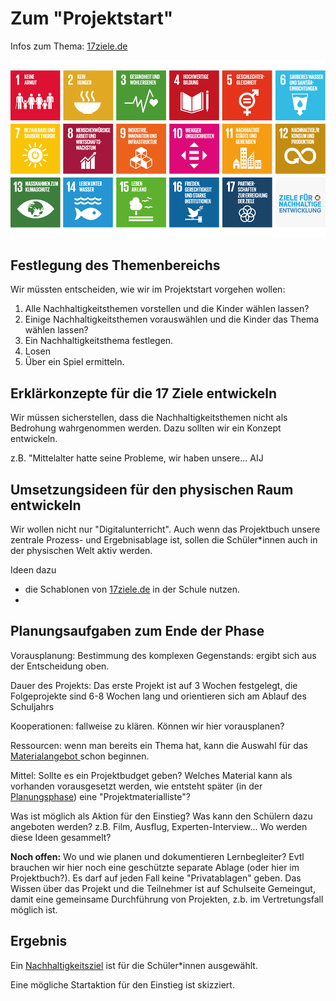 # Zum "Projektstart"

Infos zum Thema: [17ziele.de](https://17ziele.de)

![](../../.gitbook/assets/grafik.png)

## Festlegung des Themenbereichs

Wir müssten entscheiden, wie wir im Projektstart vorgehen wollen:

1. Alle Nachhaltigkeitsthemen vorstellen und die Kinder wählen lassen?
2. Einige Nachhaltigkeitsthemen vorauswählen und die Kinder das Thema wählen lassen?
3. Ein Nachhaltigkeitsthema festlegen.
4. Losen
5. Über ein Spiel ermitteln.

## Erklärkonzepte für die 17 Ziele entwickeln

Wir müssen sicherstellen, dass die Nachhaltigkeitsthemen nicht als Bedrohung wahrgenommen werden. Dazu sollten wir ein Konzept entwickeln.

z.B. "Mittelalter hatte seine Probleme, wir haben unsere... AIJ

## Umsetzungsideen für den physischen Raum entwickeln

Wir wollen nicht nur "Digitalunterricht". Auch wenn das Projektbuch unsere zentrale Prozess- und Ergebnisablage ist, sollen die Schüler\*innen auch in der physischen Welt aktiv werden.

Ideen dazu

* die Schablonen von [17ziele.de](https://17ziele.de) in der Schule nutzen. 
* 
## Planungsaufgaben zum Ende der Phase

Vorausplanung: Bestimmung des komplexen Gegenstands: ergibt sich aus der Entscheidung oben.

Dauer des Projekts: Das erste Projekt ist auf 3 Wochen festgelegt, die Folgeprojekte sind 6-8 Wochen lang und orientieren sich am Ablauf des Schuljahrs

Kooperationen: fallweise zu klären. Können wir hier vorausplanen?

Ressourcen: wenn man bereits ein Thema hat, kann die Auswahl für das [Materialangebot ](../../wiki/definitionen/materialangebot.md)schon beginnen.

Mittel: Sollte es ein Projektbudget geben? Welches Material kann als vorhanden vorausgesetzt werden, wie entsteht später \(in der [Planungsphase](planung-zu-planung.md)\) eine "Projektmaterialliste"?

Was ist möglich als Aktion für den Einstieg? Was kann den Schülern dazu angeboten werden? z.B. Film, Ausflug, Experten-Interview... Wo werden diese Ideen gesammelt?

**Noch offen:** Wo und wie planen und dokumentieren Lernbegleiter? Evtl brauchen wir hier noch eine geschützte separate Ablage \(oder hier im Projektbuch?\). Es darf auf jeden Fall keine "Privatablagen" geben. Das Wissen über das Projekt und die Teilnehmer ist auf Schulseite Gemeingut, damit eine gemeinsame Durchführung von Projekten, z.b. im Vertretungsfall möglich ist.

## Ergebnis

Ein [Nachhaltigkeitsziel](../../wiki/definitionen/nachhaltigkeitsziel.md) ist für die Schüler\*innen ausgewählt.

Eine mögliche Startaktion für den Einstieg ist skizziert.

